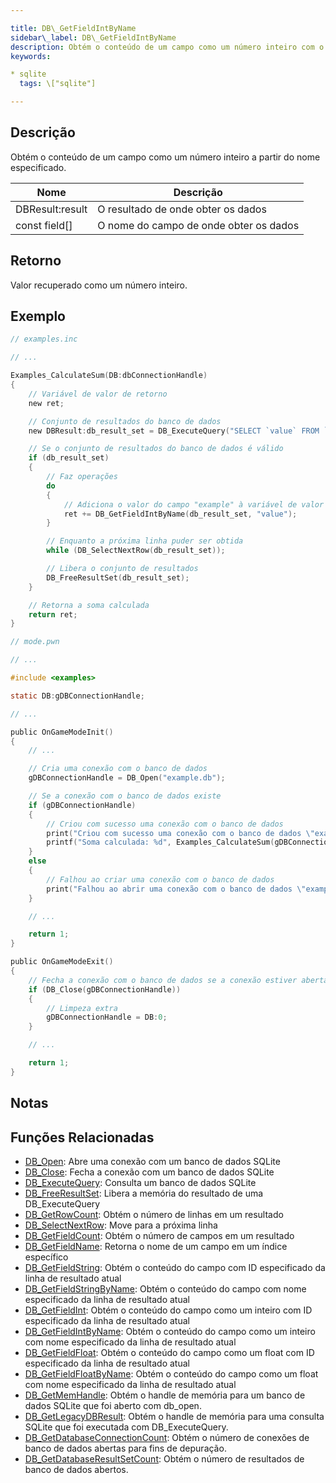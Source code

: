 ```yaml
---

title: DB\_GetFieldIntByName
sidebar\_label: DB\_GetFieldIntByName
description: Obtém o conteúdo de um campo como um número inteiro com o nome do campo especificado.
keywords:

* sqlite
  tags: \["sqlite"]

---
```


## Descrição

Obtém o conteúdo de um campo como um número inteiro a partir do nome especificado.

| Nome             | Descrição                              |
| ---------------- | -------------------------------------- |
| DBResult\:result | O resultado de onde obter os dados     |
| const field\[]   | O nome do campo de onde obter os dados |

## Retorno

Valor recuperado como um número inteiro.

## Exemplo

```c
// examples.inc

// ...

Examples_CalculateSum(DB:dbConnectionHandle)
{
    // Variável de valor de retorno
    new ret;

    // Conjunto de resultados do banco de dados
    new DBResult:db_result_set = DB_ExecuteQuery("SELECT `value` FROM `examples`");

    // Se o conjunto de resultados do banco de dados é válido
    if (db_result_set)
    {
        // Faz operações
        do
        {
            // Adiciona o valor do campo "example" à variável de valor de retorno
            ret += DB_GetFieldIntByName(db_result_set, "value");
        }

        // Enquanto a próxima linha puder ser obtida
        while (DB_SelectNextRow(db_result_set));

        // Libera o conjunto de resultados
        DB_FreeResultSet(db_result_set);
    }

    // Retorna a soma calculada
    return ret;
}
```

```c
// mode.pwn

// ...

#include <examples>

static DB:gDBConnectionHandle;

// ...

public OnGameModeInit()
{
    // ...

    // Cria uma conexão com o banco de dados
    gDBConnectionHandle = DB_Open("example.db");

    // Se a conexão com o banco de dados existe
    if (gDBConnectionHandle)
    {
        // Criou com sucesso uma conexão com o banco de dados
        print("Criou com sucesso uma conexão com o banco de dados \"example.db\".");
        printf("Soma calculada: %d", Examples_CalculateSum(gDBConnectionHandle));
    }
    else
    {
        // Falhou ao criar uma conexão com o banco de dados
        print("Falhou ao abrir uma conexão com o banco de dados \"example.db\".");
    }

    // ...

    return 1;
}

public OnGameModeExit()
{
    // Fecha a conexão com o banco de dados se a conexão estiver aberta
    if (DB_Close(gDBConnectionHandle))
    {
        // Limpeza extra
        gDBConnectionHandle = DB:0;
    }

    // ...

    return 1;
}
```

## Notas

## Funções Relacionadas

* [DB\_Open](DB_Open): Abre uma conexão com um banco de dados SQLite
* [DB\_Close](DB_Close): Fecha a conexão com um banco de dados SQLite
* [DB\_ExecuteQuery](DB_ExecuteQuery): Consulta um banco de dados SQLite
* [DB\_FreeResultSet](DB_FreeResultSet): Libera a memória do resultado de uma DB\_ExecuteQuery
* [DB\_GetRowCount](DB_GetRowCount): Obtém o número de linhas em um resultado
* [DB\_SelectNextRow](DB_SelectNextRow): Move para a próxima linha
* [DB\_GetFieldCount](DB_GetFieldCount): Obtém o número de campos em um resultado
* [DB\_GetFieldName](DB_GetFieldName): Retorna o nome de um campo em um índice específico
* [DB\_GetFieldString](DB_GetFieldString): Obtém o conteúdo do campo com ID especificado da linha de resultado atual
* [DB\_GetFieldStringByName](DB_GetFieldStringByName): Obtém o conteúdo do campo com nome especificado da linha de resultado atual
* [DB\_GetFieldInt](DB_GetFieldInt): Obtém o conteúdo do campo como um inteiro com ID especificado da linha de resultado atual
* [DB\_GetFieldIntByName](DB_GetFieldIntByName): Obtém o conteúdo do campo como um inteiro com nome especificado da linha de resultado atual
* [DB\_GetFieldFloat](DB_GetFieldFloat): Obtém o conteúdo do campo como um float com ID especificado da linha de resultado atual
* [DB\_GetFieldFloatByName](DB_GetFieldFloatByName): Obtém o conteúdo do campo como um float com nome especificado da linha de resultado atual
* [DB\_GetMemHandle](DB_GetMemHandle): Obtém o handle de memória para um banco de dados SQLite que foi aberto com db\_open.
* [DB\_GetLegacyDBResult](DB_GetLegacyDBResult): Obtém o handle de memória para uma consulta SQLite que foi executada com DB\_ExecuteQuery.
* [DB\_GetDatabaseConnectionCount](DB_GetDatabaseConnectionCount): Obtém o número de conexões de banco de dados abertas para fins de depuração.
* [DB\_GetDatabaseResultSetCount](DB_GetDatabaseResultSetCount): Obtém o número de resultados de banco de dados abertos.
